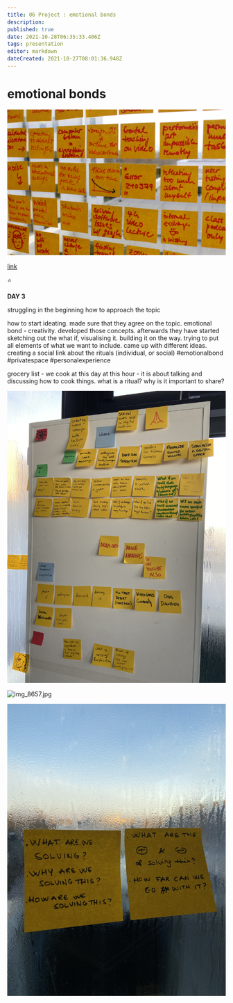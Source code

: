 ```yaml
---
title: 06 Project : emotional bonds
description: 
published: true
date: 2021-10-28T06:35:33.406Z
tags: presentation
editor: markdown
dateCreated: 2021-10-27T08:01:36.948Z
---
```


# emotional bonds

![post-its.jpg](/post-its.jpg)

[link](http://google.com)

:star:

**DAY 3**

struggling in the beginning how to approach the topic

how to start ideating. made sure that they agree on the topic. emotional bond - creativity. developed those concepts. afterwards they have started sketching out the what if, visualising it. building it on the way. trying to put all elements of what we want to include. came up with different ideas. creating a social link about the rituals (individual, or social) #emotionalbond #privatespace #personalexperience 

grocery list - we cook at this day at this hour - it is about talking and discussing how to cook things.  what is a ritual? why is it important to share?

![img_8655.jpg](/day-3/img_8656.jpg)

![img_8657.jpg](/day-3/img_8657.jpg)

![img_8657.jpg](/day-3/img_8658.jpg)



